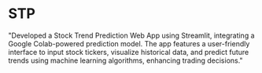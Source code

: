 # STP
"Developed a Stock Trend Prediction Web App using Streamlit, integrating a Google Colab-powered prediction model. The app features a user-friendly interface to input stock tickers, visualize historical data, and predict future trends using machine learning algorithms, enhancing trading decisions."
